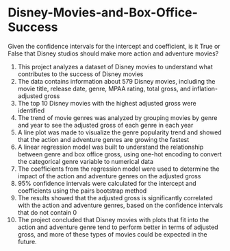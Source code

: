 # Disney-Movies-and-Box-Office-Success
Given the confidence intervals for the intercept and coefficient, is it True or False that Disney studios should make more action and adventure movies?

1.	This project analyzes a dataset of Disney movies to understand what contributes to the success of Disney movies
2.	The data contains information about 579 Disney movies, including the movie title, release date, genre, MPAA rating, total gross, and inflation-adjusted gross
3.	The top 10 Disney movies with the highest adjusted gross were identified
4.	The trend of movie genres was analyzed by grouping movies by genre and year to see the adjusted gross of each genre in each year
5.	A line plot was made to visualize the genre popularity trend and showed that the action and adventure genres are growing the fastest
6.	A linear regression model was built to understand the relationship between genre and box office gross, using one-hot encoding to convert the categorical genre variable to numerical data
7.	The coefficients from the regression model were used to determine the impact of the action and adventure genres on the adjusted gross
8.	95% confidence intervals were calculated for the intercept and coefficients using the pairs bootstrap method
9.	The results showed that the adjusted gross is significantly correlated with the action and adventure genres, based on the confidence intervals that do not contain 0
10.	The project concluded that Disney movies with plots that fit into the action and adventure genre tend to perform better in terms of adjusted gross, and more of these types of movies could be expected in the future.


